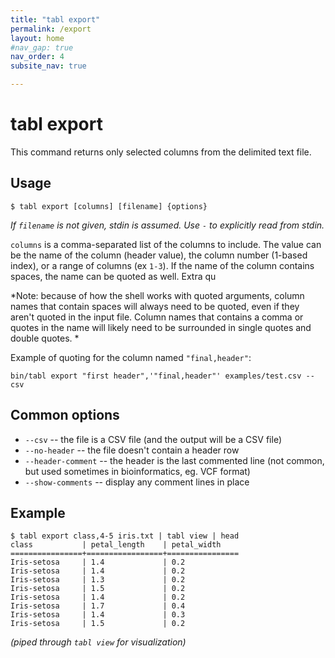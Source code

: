 ```yaml
---
title: "tabl export"
permalink: /export
layout: home
#nav_gap: true
nav_order: 4
subsite_nav: true

---
```


# tabl export

This command returns only selected columns from the delimited text file.

## Usage

`$ tabl export [columns] [filename] {options}`  
    
*If `filename` is not given, stdin is assumed. Use `-` to explicitly read from stdin.*

`columns` is a comma-separated list of the columns to include. The value can be the name of the column (header value), the column number (1-based index), or a range of columns (ex `1-3`). If the name of the column contains spaces, the name can be quoted as well.  Extra qu

*Note: because of how the shell works with quoted arguments, column names that contain spaces will always need to be quoted, even if they aren't quoted in the input file. Column names that contains a comma or quotes in the name will likely need to be surrounded in single quotes and double quotes. *

 Example of quoting for the column named `"final,header"`:
 
    bin/tabl export "first header",'"final,header"' examples/test.csv --csv


## Common options
* `--csv`            -- the file is a CSV file (and the output will be a CSV file)
* `--no-header`      -- the file doesn't contain a header row
* `--header-comment` -- the header is the last commented line (not common, but used sometimes in bioinformatics, eg. VCF format)
* `--show-comments`  -- display any comment lines in place

## Example

    $ tabl export class,4-5 iris.txt | tabl view | head
    class           | petal_length    | petal_width    
    ================+=================+================
    Iris-setosa     | 1.4             | 0.2            
    Iris-setosa     | 1.4             | 0.2            
    Iris-setosa     | 1.3             | 0.2            
    Iris-setosa     | 1.5             | 0.2            
    Iris-setosa     | 1.4             | 0.2            
    Iris-setosa     | 1.7             | 0.4            
    Iris-setosa     | 1.4             | 0.3            
    Iris-setosa     | 1.5             | 0.2            

*(piped through `tabl view` for visualization)*